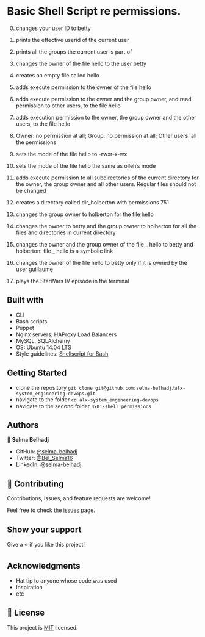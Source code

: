 # Basic Shell Script re permissions.
 
0. changes your user ID to betty

1. prints the effective userid of the current user

2. prints all the groups the current user is part of

3. changes the owner of the file hello to the user betty

4. creates an empty file called hello

5. adds execute permission to the owner of the file hello

6. adds execute permission to the owner and the group owner, and read permission to other users, to the file hello

7. adds execution permission to the owner, the group owner and the other users, to the file hello

8. Owner: no permission at all; Group: no permission at all; Other users: all the permissions

9. sets the mode of the file hello to -rwxr-x-wx

10. sets the mode of the file hello the same as olleh’s mode

11. adds execute permission to all subdirectories of the current directory for the owner, the group owner and all other users. Regular files should not be changed

12.  creates a directory called dir_holberton with permissions 751  

13.  changes the group owner to holberton for the file hello

14. changes the owner to betty and the group owner to holberton for all the files and directories in current directory

15. changes the owner and the group owner of the file _ hello to betty and holberton: file _ hello is a symbolic link

16. changes the owner of the file hello to betty only if it is owned by the user guillaume

17. plays the StarWars IV episode in the terminal

## Built with
* CLI
* Bash scripts
* Puppet
* Nginx servers, HAProxy Load Balancers
* MySQL, SQLAlchemy
* OS: Ubuntu 14.04 LTS
* Style guidelines: [Shellscript for Bash](https://github.com/koalaman/shellcheck)

## Getting Started

- clone the repository
`git clone git@github.com:selma-belhadj/alx-system_engineering-devops.git`
- navigate to the folder
`cd alx-system_engineering-devops`
- navigate to the second folder
`0x01-shell_permissions`
## Authors

👤 **Selma Belhadj**

- GitHub: [@selma-belhadj](https://github.com/selma-belhadj)
- Twitter: [@Bel_Selma16](https://twitter.com/Bel_Selma16)
- LinkedIn: [@selma-belhadj](https://www.linkedin.com/in/selma-belhadj/)

## 🤝 Contributing

Contributions, issues, and feature requests are welcome!

Feel free to check the [issues page](https://github.com/selma-belhadj/alx-system_engineering-devops/issues).

## Show your support

Give a ⭐️ if you like this project!

## Acknowledgments

- Hat tip to anyone whose code was used
- Inspiration
- etc

## 📝 License

This project is [MIT](./MIT.md) licensed.
